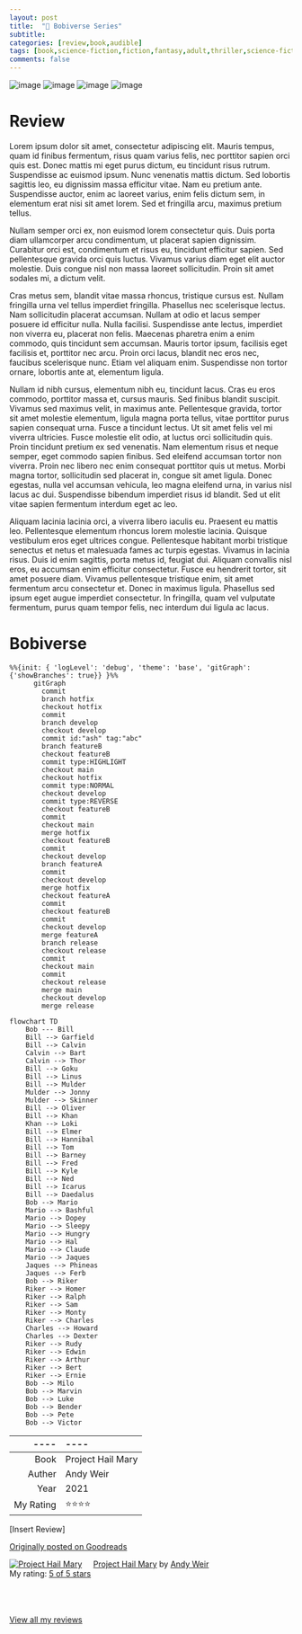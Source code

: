 ```yaml
---
layout: post
title:  "📖 Bobiverse Series"
subtitle:
categories: [review,book,audible]
tags: [book,science-fiction,fiction,fantasy,adult,thriller,science-fiction-fantasy,mystery,adventure,comedy,"2021",audible,⭐⭐⭐⭐,Dennis E. Taylor,lorem ipsum]
comments: false
---
```


![image](https://i.gr-assets.com/images/S/compressed.photo.goodreads.com/books/1493518741l/35014337._SY475_.jpg)
![image](https://i.gr-assets.com/images/S/compressed.photo.goodreads.com/books/1654566852l/34153598._SY475_.jpg)
![image](https://i.gr-assets.com/images/S/compressed.photo.goodreads.com/books/1654566914l/35506021._SY475_.jpg)
![image](https://i.gr-assets.com/images/S/compressed.photo.goodreads.com/books/1606617336l/56078386._SY475_.jpg)


# Review

Lorem ipsum dolor sit amet, consectetur adipiscing elit. Mauris tempus, quam id finibus fermentum, risus quam varius felis, nec porttitor sapien orci quis est. Donec mattis mi eget purus dictum, eu tincidunt risus rutrum. Suspendisse ac euismod ipsum. Nunc venenatis mattis dictum. Sed lobortis sagittis leo, eu dignissim massa efficitur vitae. Nam eu pretium ante. Suspendisse auctor, enim ac laoreet varius, enim felis dictum sem, in elementum erat nisi sit amet lorem. Sed et fringilla arcu, maximus pretium tellus.

Nullam semper orci ex, non euismod lorem consectetur quis. Duis porta diam ullamcorper arcu condimentum, ut placerat sapien dignissim. Curabitur orci est, condimentum et risus eu, tincidunt efficitur sapien. Sed pellentesque gravida orci quis luctus. Vivamus varius diam eget elit auctor molestie. Duis congue nisl non massa laoreet sollicitudin. Proin sit amet sodales mi, a dictum velit.

Cras metus sem, blandit vitae massa rhoncus, tristique cursus est. Nullam fringilla urna vel tellus imperdiet fringilla. Phasellus nec scelerisque lectus. Nam sollicitudin placerat accumsan. Nullam at odio et lacus semper posuere id efficitur nulla. Nulla facilisi. Suspendisse ante lectus, imperdiet non viverra eu, placerat non felis. Maecenas pharetra enim a enim commodo, quis tincidunt sem accumsan. Mauris tortor ipsum, facilisis eget facilisis et, porttitor nec arcu. Proin orci lacus, blandit nec eros nec, faucibus scelerisque nunc. Etiam vel aliquam enim. Suspendisse non tortor ornare, lobortis ante at, elementum ligula.

Nullam id nibh cursus, elementum nibh eu, tincidunt lacus. Cras eu eros commodo, porttitor massa et, cursus mauris. Sed finibus blandit suscipit. Vivamus sed maximus velit, in maximus ante. Pellentesque gravida, tortor sit amet molestie elementum, ligula magna porta tellus, vitae porttitor purus sapien consequat urna. Fusce a tincidunt lectus. Ut sit amet felis vel mi viverra ultricies. Fusce molestie elit odio, at luctus orci sollicitudin quis. Proin tincidunt pretium ex sed venenatis. Nam elementum risus et neque semper, eget commodo sapien finibus. Sed eleifend accumsan tortor non viverra. Proin nec libero nec enim consequat porttitor quis ut metus. Morbi magna tortor, sollicitudin sed placerat in, congue sit amet ligula. Donec egestas, nulla vel accumsan vehicula, leo magna eleifend urna, in varius nisl lacus ac dui. Suspendisse bibendum imperdiet risus id blandit. Sed ut elit vitae sapien fermentum interdum eget ac leo.

Aliquam lacinia lacinia orci, a viverra libero iaculis eu. Praesent eu mattis leo. Pellentesque elementum rhoncus lorem molestie lacinia. Quisque vestibulum eros eget ultrices congue. Pellentesque habitant morbi tristique senectus et netus et malesuada fames ac turpis egestas. Vivamus in lacinia risus. Duis id enim sagittis, porta metus id, feugiat dui. Aliquam convallis nisl eros, eu accumsan enim efficitur consectetur. Fusce eu hendrerit tortor, sit amet posuere diam. Vivamus pellentesque tristique enim, sit amet fermentum arcu consectetur et. Donec in maximus ligula. Phasellus sed ipsum eget augue imperdiet consectetur. In fringilla, quam vel vulputate fermentum, purus quam tempor felis, nec interdum dui ligula ac lacus.

# Bobiverse


```mermaid
%%{init: { 'logLevel': 'debug', 'theme': 'base', 'gitGraph': {'showBranches': true}} }%%
      gitGraph
        commit
        branch hotfix
        checkout hotfix
        commit
        branch develop
        checkout develop
        commit id:"ash" tag:"abc"
        branch featureB
        checkout featureB
        commit type:HIGHLIGHT
        checkout main
        checkout hotfix
        commit type:NORMAL
        checkout develop
        commit type:REVERSE
        checkout featureB
        commit
        checkout main
        merge hotfix
        checkout featureB
        commit
        checkout develop
        branch featureA
        commit
        checkout develop
        merge hotfix
        checkout featureA
        commit
        checkout featureB
        commit
        checkout develop
        merge featureA
        branch release
        checkout release
        commit
        checkout main
        commit
        checkout release
        merge main
        checkout develop
        merge release
```

```mermaid
flowchart TD
    Bob --- Bill
    Bill --> Garfield
    Bill --> Calvin
    Calvin --> Bart
    Calvin --> Thor
    Bill --> Goku
    Bill --> Linus
    Bill --> Mulder
    Mulder --> Jonny
    Mulder --> Skinner
    Bill --> Oliver
    Bill --> Khan
    Khan --> Loki
    Bill --> Elmer
    Bill --> Hannibal
    Bill --> Tom
    Bill --> Barney
    Bill --> Fred
    Bill --> Kyle
    Bill --> Ned
    Bill --> Icarus
    Bill --> Daedalus
    Bob --> Mario
    Mario --> Bashful
    Mario --> Dopey
    Mario --> Sleepy
    Mario --> Hungry
    Mario --> Hal
    Mario --> Claude
    Mario --> Jaques
    Jaques --> Phineas
    Jaques --> Ferb
    Bob --> Riker
    Riker --> Homer
    Riker --> Ralph
    Riker --> Sam
    Riker --> Monty
    Riker --> Charles
    Charles --> Howard
    Charles --> Dexter
    Riker --> Rudy
    Riker --> Edwin
    Riker --> Arthur
    Riker --> Bert
    Riker --> Ernie
    Bob --> Milo
    Bob --> Marvin
    Bob --> Luke
    Bob --> Bender
    Bob --> Pete
    Bob --> Victor
```


----|----
--: | :--
Book | Project Hail Mary
Auther | Andy Weir
Year | 2021
My Rating | ⭐⭐⭐⭐

[Insert Review]

[Originally posted on Goodreads](https://www.goodreads.com/review/show/4039914166)

<a href="https://www.goodreads.com/book/show/54493401-project-hail-mary" style="float: left; padding-right: 20px"><img border="0" alt="Project Hail Mary" src="https://i.gr-assets.com/images/S/compressed.photo.goodreads.com/books/1597695864l/54493401._SX98_.jpg" /></a><a href="https://www.goodreads.com/book/show/54493401-project-hail-mary">Project Hail Mary</a> by <a href="https://www.goodreads.com/author/show/6540057.Andy_Weir">Andy Weir</a><br/>
My rating: <a href="https://www.goodreads.com/review/show/4039914166">5 of 5 stars</a><br /><br />

<br/><br/>
<a href="https://www.goodreads.com/review/list/38832432-nick">View all my reviews</a>
